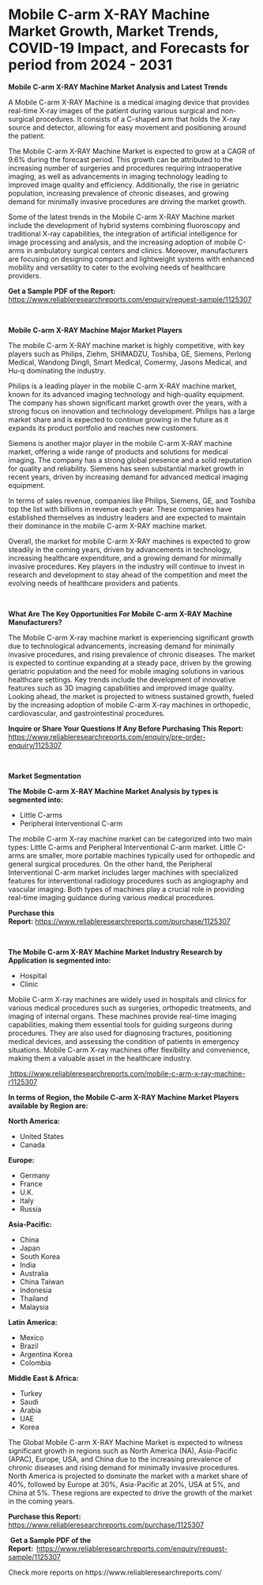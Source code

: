 <p><h1>Mobile C-arm X-RAY Machine Market Growth, Market Trends, COVID-19 Impact, and Forecasts for period from 2024 - 2031</h1></p><p><strong>Mobile C-arm X-RAY Machine Market Analysis and Latest Trends</strong></p>
<p><p>A Mobile C-arm X-RAY Machine is a medical imaging device that provides real-time X-ray images of the patient during various surgical and non-surgical procedures. It consists of a C-shaped arm that holds the X-ray source and detector, allowing for easy movement and positioning around the patient.</p><p>The Mobile C-arm X-RAY Machine Market is expected to grow at a CAGR of 9.6% during the forecast period. This growth can be attributed to the increasing number of surgeries and procedures requiring intraoperative imaging, as well as advancements in imaging technology leading to improved image quality and efficiency. Additionally, the rise in geriatric population, increasing prevalence of chronic diseases, and growing demand for minimally invasive procedures are driving the market growth.</p><p>Some of the latest trends in the Mobile C-arm X-RAY Machine market include the development of hybrid systems combining fluoroscopy and traditional X-ray capabilities, the integration of artificial intelligence for image processing and analysis, and the increasing adoption of mobile C-arms in ambulatory surgical centers and clinics. Moreover, manufacturers are focusing on designing compact and lightweight systems with enhanced mobility and versatility to cater to the evolving needs of healthcare providers.</p></p>
<p><strong>Get a Sample PDF of the Report:&nbsp;</strong> <a href="https://www.reliableresearchreports.com/enquiry/request-sample/1125307">https://www.reliableresearchreports.com/enquiry/request-sample/1125307</a></p>
<p>&nbsp;</p>
<p><strong>Mobile C-arm X-RAY Machine Major Market Players</strong></p>
<p><p>The mobile C-arm X-RAY machine market is highly competitive, with key players such as Philips, Ziehm, SHIMADZU, Toshiba, GE, Siemens, Perlong Medical, Wandong Dingli, Smart Medical, Comermy, Jasons Medical, and Hu-q dominating the industry.</p><p>Philips is a leading player in the mobile C-arm X-RAY machine market, known for its advanced imaging technology and high-quality equipment. The company has shown significant market growth over the years, with a strong focus on innovation and technology development. Philips has a large market share and is expected to continue growing in the future as it expands its product portfolio and reaches new customers.</p><p>Siemens is another major player in the mobile C-arm X-RAY machine market, offering a wide range of products and solutions for medical imaging. The company has a strong global presence and a solid reputation for quality and reliability. Siemens has seen substantial market growth in recent years, driven by increasing demand for advanced medical imaging equipment.</p><p>In terms of sales revenue, companies like Philips, Siemens, GE, and Toshiba top the list with billions in revenue each year. These companies have established themselves as industry leaders and are expected to maintain their dominance in the mobile C-arm X-RAY machine market.</p><p>Overall, the market for mobile C-arm X-RAY machines is expected to grow steadily in the coming years, driven by advancements in technology, increasing healthcare expenditure, and a growing demand for minimally invasive procedures. Key players in the industry will continue to invest in research and development to stay ahead of the competition and meet the evolving needs of healthcare providers and patients.</p></p>
<p>&nbsp;</p>
<p><strong>What Are The Key Opportunities For Mobile C-arm X-RAY Machine Manufacturers?</strong></p>
<p><p>The Mobile C-arm X-ray machine market is experiencing significant growth due to technological advancements, increasing demand for minimally invasive procedures, and rising prevalence of chronic diseases. The market is expected to continue expanding at a steady pace, driven by the growing geriatric population and the need for mobile imaging solutions in various healthcare settings. Key trends include the development of innovative features such as 3D imaging capabilities and improved image quality. Looking ahead, the market is projected to witness sustained growth, fueled by the increasing adoption of mobile C-arm X-ray machines in orthopedic, cardiovascular, and gastrointestinal procedures.</p></p>
<p><strong>Inquire or Share Your Questions If Any Before Purchasing This Report:</strong> <a href="https://www.reliableresearchreports.com/enquiry/pre-order-enquiry/1125307">https://www.reliableresearchreports.com/enquiry/pre-order-enquiry/1125307</a></p>
<p>&nbsp;</p>
<p><strong>Market Segmentation</strong></p>
<p><strong>The Mobile C-arm X-RAY Machine Market Analysis by types is segmented into:</strong></p>
<p><ul><li>Little C-arms</li><li>Peripheral Interventional C-arm</li></ul></p>
<p><p>The mobile C-arm X-ray machine market can be categorized into two main types: Little C-arms and Peripheral Interventional C-arm market. Little C-arms are smaller, more portable machines typically used for orthopedic and general surgical procedures. On the other hand, the Peripheral Interventional C-arm market includes larger machines with specialized features for interventional radiology procedures such as angiography and vascular imaging. Both types of machines play a crucial role in providing real-time imaging guidance during various medical procedures.</p></p>
<p><strong>Purchase this Report:&nbsp;</strong><a href="https://www.reliableresearchreports.com/purchase/1125307">https://www.reliableresearchreports.com/purchase/1125307</a></p>
<p>&nbsp;</p>
<p><strong>The Mobile C-arm X-RAY Machine Market Industry Research by Application is segmented into:</strong></p>
<p><ul><li>Hospital</li><li>Clinic</li></ul></p>
<p><p>Mobile C-arm X-ray machines are widely used in hospitals and clinics for various medical procedures such as surgeries, orthopedic treatments, and imaging of internal organs. These machines provide real-time imaging capabilities, making them essential tools for guiding surgeons during procedures. They are also used for diagnosing fractures, positioning medical devices, and assessing the condition of patients in emergency situations. Mobile C-arm X-ray machines offer flexibility and convenience, making them a valuable asset in the healthcare industry.</p></p>
<p><a href="https://www.reliableresearchreports.com/mobile-c-arm-x-ray-machine-r1125307">&nbsp;https://www.reliableresearchreports.com/mobile-c-arm-x-ray-machine-r1125307</a></p>
<p><strong>In terms of Region, the Mobile C-arm X-RAY Machine Market Players available by Region are:</strong></p>
<p>
    <p> <strong> North America: </strong>
        <ul>
            <li>United States</li>
            <li>Canada</li>
        </ul>
        </p> 
    <p> <strong> Europe: </strong>
        <ul>
            <li>Germany</li>
            <li>France</li>
            <li>U.K.</li>
            <li>Italy</li>
            <li>Russia</li>
        </ul>
        </p> 
    <p> <strong> Asia-Pacific: </strong>
        <ul>
            <li>China</li>
            <li>Japan</li>
            <li>South Korea</li>
            <li>India</li>
            <li>Australia</li>
            <li>China Taiwan</li>
            <li>Indonesia</li>
            <li>Thailand</li>
            <li>Malaysia</li>
        </ul>
        </p> 
    <p> <strong> Latin America: </strong>
        <ul>
            <li>Mexico</li>
            <li>Brazil</li>
            <li>Argentina Korea</li>
            <li>Colombia</li>
        </ul>
        </p> 
    <p> <strong> Middle East & Africa: </strong>
        <ul>
            <li>Turkey</li>
            <li>Saudi</li>
            <li>Arabia</li>
            <li>UAE</li>
            <li>Korea</li>
        </ul>
    </p>
    </p>
<p><p>The Global Mobile C-arm X-RAY Machine Market is expected to witness significant growth in regions such as North America (NA), Asia-Pacific (APAC), Europe, USA, and China due to the increasing prevalence of chronic diseases and rising demand for minimally invasive procedures. North America is projected to dominate the market with a market share of 40%, followed by Europe at 30%, Asia-Pacific at 20%, USA at 5%, and China at 5%. These regions are expected to drive the growth of the market in the coming years.</p></p>
<p><strong>Purchase this Report: </strong><a href="https://www.reliableresearchreports.com/purchase/1125307">https://www.reliableresearchreports.com/purchase/1125307</a></p>
<p>&nbsp;<strong>Get a Sample PDF of the Report:&nbsp;&nbsp;</strong><a href="https://www.reliableresearchreports.com/enquiry/request-sample/1125307">https://www.reliableresearchreports.com/enquiry/request-sample/1125307</a></p>
<p><strong></strong></p>
<p>Check more reports on https://www.reliableresearchreports.com/</p>